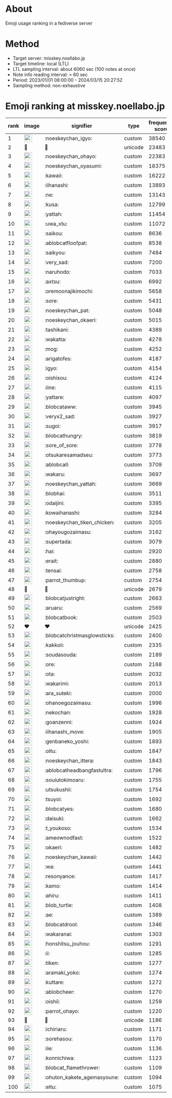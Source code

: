 # About
Emoji usage ranking in a fediverse server

# Method
- Target server: misskey.noellabo.jp
- Target timeline: local (LTL)
- LTL sampling interval: about 6060 sec (100 notes at once)
- Note info reading interval: > 60 sec
- Period: 2023/01/01 08:00:00 - 2024/03/15 20:27:52 
- Sampling method: non-exhaustive

# Emoji ranking at misskey.noellabo.jp

|rank|image|signifier|type|frequency score|
|----|----|----|----|----|
|1|<img height="24" src="https://misskey.noellabo.jp/emoji/noeskeychan_igyo.webp">|:noeskeychan_igyo:|custom|38540|
|2|🎉|🎉|unicode|23483|
|3|<img height="24" src="https://misskey.noellabo.jp/emoji/noeskeychan_ohayo.webp">|:noeskeychan_ohayo:|custom|22383|
|4|<img height="24" src="https://misskey.noellabo.jp/emoji/noeskeychan_oyasumi.webp">|:noeskeychan_oyasumi:|custom|18375|
|5|<img height="24" src="https://misskey.noellabo.jp/emoji/kawaii.webp">|:kawaii:|custom|16222|
|6|<img height="24" src="https://misskey.noellabo.jp/emoji/iihanashi.webp">|:iihanashi:|custom|13893|
|7|<img height="24" src="https://misskey.noellabo.jp/emoji/ne.webp">|:ne:|custom|13143|
|8|<img height="24" src="https://misskey.noellabo.jp/emoji/kusa.webp">|:kusa:|custom|12799|
|9|<img height="24" src="https://misskey.noellabo.jp/emoji/yattah.webp">|:yattah:|custom|11454|
|10|<img height="24" src="https://misskey.noellabo.jp/emoji/uwa_xtu.webp">|:uwa_xtu:|custom|11072|
|11|<img height="24" src="https://misskey.noellabo.jp/emoji/saikou.webp">|:saikou:|custom|8636|
|12|<img height="24" src="https://misskey.noellabo.jp/emoji/ablobcatfloofpat.webp">|:ablobcatfloofpat:|custom|8538|
|13|<img height="24" src="https://misskey.noellabo.jp/emoji/saikyou.webp">|:saikyou:|custom|7484|
|14|<img height="24" src="https://misskey.noellabo.jp/emoji/very_sad.webp">|:very_sad:|custom|7200|
|15|<img height="24" src="https://misskey.noellabo.jp/emoji/naruhodo.webp">|:naruhodo:|custom|7033|
|16|<img height="24" src="https://misskey.noellabo.jp/emoji/axtsu.webp">|:axtsu:|custom|6992|
|17|<img height="24" src="https://misskey.noellabo.jp/emoji/oremoonajikimochi.webp">|:oremoonajikimochi:|custom|5658|
|18|<img height="24" src="https://misskey.noellabo.jp/emoji/sore.webp">|:sore:|custom|5431|
|19|<img height="24" src="https://misskey.noellabo.jp/emoji/noeskeychan_pat.webp">|:noeskeychan_pat:|custom|5048|
|20|<img height="24" src="https://misskey.noellabo.jp/emoji/noeskeychan_okaeri.webp">|:noeskeychan_okaeri:|custom|5015|
|21|<img height="24" src="https://misskey.noellabo.jp/emoji/tashikani.webp">|:tashikani:|custom|4389|
|22|<img height="24" src="https://misskey.noellabo.jp/emoji/wakatta.webp">|:wakatta:|custom|4278|
|23|<img height="24" src="https://misskey.noellabo.jp/emoji/mog.webp">|:mog:|custom|4252|
|24|<img height="24" src="https://misskey.noellabo.jp/emoji/arigatofes.webp">|:arigatofes:|custom|4187|
|25|<img height="24" src="https://misskey.noellabo.jp/emoji/igyo.webp">|:igyo:|custom|4154|
|26|<img height="24" src="https://misskey.noellabo.jp/emoji/oishisou.webp">|:oishisou:|custom|4124|
|27|<img height="24" src="https://misskey.noellabo.jp/emoji/iine.webp">|:iine:|custom|4115|
|28|<img height="24" src="https://misskey.noellabo.jp/emoji/yattare.webp">|:yattare:|custom|4097|
|29|<img height="24" src="https://misskey.noellabo.jp/emoji/blobcataww.webp">|:blobcataww:|custom|3945|
|30|<img height="24" src="https://misskey.noellabo.jp/emoji/veryx2_sad.webp">|:veryx2_sad:|custom|3927|
|31|<img height="24" src="https://misskey.noellabo.jp/emoji/sugoi.webp">|:sugoi:|custom|3917|
|32|<img height="24" src="https://misskey.noellabo.jp/emoji/blobcathungry.webp">|:blobcathungry:|custom|3819|
|33|<img height="24" src="https://misskey.noellabo.jp/emoji/sore_of_sore.webp">|:sore_of_sore:|custom|3778|
|34|<img height="24" src="https://misskey.noellabo.jp/emoji/otsukaresamadseu.webp">|:otsukaresamadseu:|custom|3773|
|35|<img height="24" src="https://misskey.noellabo.jp/emoji/ablobcall.webp">|:ablobcall:|custom|3709|
|36|<img height="24" src="https://misskey.noellabo.jp/emoji/wakaru.webp">|:wakaru:|custom|3697|
|37|<img height="24" src="https://misskey.noellabo.jp/emoji/noeskeychan_yattah.webp">|:noeskeychan_yattah:|custom|3669|
|38|<img height="24" src="https://misskey.noellabo.jp/emoji/blobhai.webp">|:blobhai:|custom|3511|
|39|<img height="24" src="https://misskey.noellabo.jp/emoji/odaijini.webp">|:odaijini:|custom|3395|
|40|<img height="24" src="https://misskey.noellabo.jp/emoji/kowaihanashi.webp">|:kowaihanashi:|custom|3284|
|41|<img height="24" src="https://misskey.noellabo.jp/emoji/noeskeychan_tiken_chicken.webp">|:noeskeychan_tiken_chicken:|custom|3205|
|42|<img height="24" src="https://misskey.noellabo.jp/emoji/ohayougozaimasu.webp">|:ohayougozaimasu:|custom|3162|
|43|<img height="24" src="https://misskey.noellabo.jp/emoji/supertada.webp">|:supertada:|custom|3079|
|44|<img height="24" src="https://misskey.noellabo.jp/emoji/hai.webp">|:hai:|custom|2920|
|45|<img height="24" src="https://misskey.noellabo.jp/emoji/erait.webp">|:erait:|custom|2880|
|46|<img height="24" src="https://misskey.noellabo.jp/emoji/tensai.webp">|:tensai:|custom|2758|
|47|<img height="24" src="https://misskey.noellabo.jp/emoji/parrot_thumbup.webp">|:parrot_thumbup:|custom|2754|
|48|🍗|🍗|unicode|2679|
|49|<img height="24" src="https://misskey.noellabo.jp/emoji/blobcatjustright.webp">|:blobcatjustright:|custom|2663|
|50|<img height="24" src="https://misskey.noellabo.jp/emoji/aruaru.webp">|:aruaru:|custom|2569|
|51|<img height="24" src="https://misskey.noellabo.jp/emoji/blobcatbook.webp">|:blobcatbook:|custom|2503|
|52|❤|❤|unicode|2425|
|53|<img height="24" src="https://misskey.noellabo.jp/emoji/blobcatchristmasglowsticks.webp">|:blobcatchristmasglowsticks:|custom|2400|
|54|<img height="24" src="https://misskey.noellabo.jp/emoji/kakkoii.webp">|:kakkoii:|custom|2335|
|55|<img height="24" src="https://misskey.noellabo.jp/emoji/soudasouda.webp">|:soudasouda:|custom|2189|
|56|<img height="24" src="https://misskey.noellabo.jp/emoji/ore.webp">|:ore:|custom|2168|
|57|<img height="24" src="https://misskey.noellabo.jp/emoji/ota.webp">|:ota:|custom|2032|
|58|<img height="24" src="https://misskey.noellabo.jp/emoji/wakarimi.webp">|:wakarimi:|custom|2013|
|59|<img height="24" src="https://misskey.noellabo.jp/emoji/ara_suteki.webp">|:ara_suteki:|custom|2000|
|60|<img height="24" src="https://misskey.noellabo.jp/emoji/ohanoegozaimasu.webp">|:ohanoegozaimasu:|custom|1996|
|61|<img height="24" src="https://misskey.noellabo.jp/emoji/nekochan.webp">|:nekochan:|custom|1928|
|62|<img height="24" src="https://misskey.noellabo.jp/emoji/goanzenni.webp">|:goanzenni:|custom|1924|
|63|<img height="24" src="https://misskey.noellabo.jp/emoji/iihanashi_move.webp">|:iihanashi_move:|custom|1905|
|64|<img height="24" src="https://misskey.noellabo.jp/emoji/genbaneko_yoshi.webp">|:genbaneko_yoshi:|custom|1893|
|65|<img height="24" src="https://misskey.noellabo.jp/emoji/oltu.webp">|:oltu:|custom|1847|
|66|<img height="24" src="https://misskey.noellabo.jp/emoji/noeskeychan_ittera.webp">|:noeskeychan_ittera:|custom|1843|
|67|<img height="24" src="https://misskey.noellabo.jp/emoji/ablobcatheadbangfastultra.webp">|:ablobcatheadbangfastultra:|custom|1796|
|68|<img height="24" src="https://misskey.noellabo.jp/emoji/souiutokimoaru.webp">|:souiutokimoaru:|custom|1755|
|69|<img height="24" src="https://misskey.noellabo.jp/emoji/utsukushii.webp">|:utsukushii:|custom|1754|
|70|<img height="24" src="https://misskey.noellabo.jp/emoji/tsuyoi.webp">|:tsuyoi:|custom|1692|
|71|<img height="24" src="https://misskey.noellabo.jp/emoji/blobcatyes.webp">|:blobcatyes:|custom|1680|
|72|<img height="24" src="https://misskey.noellabo.jp/emoji/daisuki.webp">|:daisuki:|custom|1662|
|73|<img height="24" src="https://misskey.noellabo.jp/emoji/t_youkoso.webp">|:t_youkoso:|custom|1534|
|74|<img height="24" src="https://misskey.noellabo.jp/emoji/ameownodfast.webp">|:ameownodfast:|custom|1522|
|75|<img height="24" src="https://misskey.noellabo.jp/emoji/okaeri.webp">|:okaeri:|custom|1482|
|76|<img height="24" src="https://misskey.noellabo.jp/emoji/noeskeychan_kawaii.webp">|:noeskeychan_kawaii:|custom|1442|
|77|<img height="24" src="https://misskey.noellabo.jp/emoji/wa.webp">|:wa:|custom|1441|
|78|<img height="24" src="https://misskey.noellabo.jp/emoji/resonyance.webp">|:resonyance:|custom|1417|
|79|<img height="24" src="https://misskey.noellabo.jp/emoji/kamo.webp">|:kamo:|custom|1414|
|80|<img height="24" src="https://misskey.noellabo.jp/emoji/ahiru.webp">|:ahiru:|custom|1411|
|81|<img height="24" src="https://misskey.noellabo.jp/emoji/blob_turtle.webp">|:blob_turtle:|custom|1408|
|82|<img height="24" src="https://misskey.noellabo.jp/emoji/ae.webp">|:ae:|custom|1389|
|83|<img height="24" src="https://misskey.noellabo.jp/emoji/blobcatdrool.webp">|:blobcatdrool:|custom|1346|
|84|<img height="24" src="https://misskey.noellabo.jp/emoji/wakaranai.webp">|:wakaranai:|custom|1303|
|85|<img height="24" src="https://misskey.noellabo.jp/emoji/honshitsu_jouhou.webp">|:honshitsu_jouhou:|custom|1291|
|86|<img height="24" src="https://misskey.noellabo.jp/emoji/ii.webp">|:ii:|custom|1285|
|87|<img height="24" src="https://misskey.noellabo.jp/emoji/tiken.webp">|:tiken:|custom|1277|
|88|<img height="24" src="https://misskey.noellabo.jp/emoji/aramaki_yoko.webp">|:aramaki_yoko:|custom|1274|
|89|<img height="24" src="https://misskey.noellabo.jp/emoji/kuttare.webp">|:kuttare:|custom|1272|
|90|<img height="24" src="https://misskey.noellabo.jp/emoji/ablobcheer.webp">|:ablobcheer:|custom|1270|
|91|<img height="24" src="https://misskey.noellabo.jp/emoji/oishii.webp">|:oishii:|custom|1259|
|92|<img height="24" src="https://misskey.noellabo.jp/emoji/parrot_ohayo.webp">|:parrot_ohayo:|custom|1220|
|93|👀|👀|unicode|1186|
|94|<img height="24" src="https://misskey.noellabo.jp/emoji/ichiriaru.webp">|:ichiriaru:|custom|1171|
|95|<img height="24" src="https://misskey.noellabo.jp/emoji/sorehasou.webp">|:sorehasou:|custom|1170|
|96|<img height="24" src="https://misskey.noellabo.jp/emoji/iie.webp">|:iie:|custom|1136|
|97|<img height="24" src="https://misskey.noellabo.jp/emoji/konnichiwa.webp">|:konnichiwa:|custom|1123|
|98|<img height="24" src="https://misskey.noellabo.jp/emoji/blobcat_flamethrower.webp">|:blobcat_flamethrower:|custom|1109|
|99|<img height="24" src="https://misskey.noellabo.jp/emoji/ohuton_kakete_agemasyoune.webp">|:ohuton_kakete_agemasyoune:|custom|1094|
|100|<img height="24" src="https://misskey.noellabo.jp/emoji/eltu.webp">|:eltu:|custom|1075|
